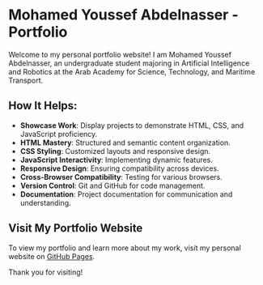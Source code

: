 # Mohamed Youssef Abdelnasser - Portfolio

Welcome to my personal portfolio website! I am Mohamed Youssef Abdelnasser, an undergraduate student majoring in Artificial Intelligence and Robotics at the Arab Academy for Science, Technology, and Maritime Transport.

## How It Helps:

-   **Showcase Work**: Display projects to demonstrate HTML, CSS, and JavaScript proficiency.
-   **HTML Mastery**: Structured and semantic content organization.
-   **CSS Styling**: Customized layouts and responsive design.
-   **JavaScript Interactivity**: Implementing dynamic features.
-   **Responsive Design**: Ensuring compatibility across devices.
-   **Cross-Browser Compatibility**: Testing for various browsers.
-   **Version Control**: Git and GitHub for code management.
-   **Documentation**: Project documentation for communication and understanding.

## Visit My Portfolio Website

To view my portfolio and learn more about my work, visit my personal website on [GitHub Pages](https://momad-y.github.io/).

Thank you for visiting!
